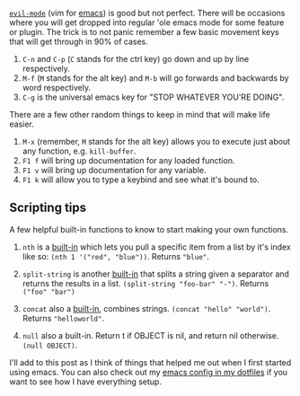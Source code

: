 [`evil-mode`](https://github.com/emacs-evil/evil) (vim for [emacs](https://www.gnu.org/software/emacs/)) is good but not perfect. There will be occasions where you will get dropped into regular 'ole emacs mode for some feature or plugin. The trick is to not panic remember a few basic movement keys that will get through in 90% of cases.

1.  `C-n` and `C-p` (`C` stands for the ctrl key) go down and up by line respectively.
2.  `M-f` (`M` stands for the alt key) and `M-b` will go forwards and backwards by word respectively.
3.  `C-g` is the universal emacs key for "STOP WHATEVER YOU'RE DOING".

There are a few other random things to keep in mind that will make life easier.

1.  `M-x` (remember, `M` stands for the alt key) allows you to execute just about any function, e.g. `kill-buffer`.
2.  `F1 f` will bring up documentation for any loaded function.
3.  `F1 v` will bring up documentation for any variable.
4.  `F1 k` will allow you to type a keybind and see what it's bound to.

## Scripting tips

A few helpful built-in functions to know to start making your own functions.

1.  `nth` is a [built-in](https://www.gnu.org/software/emacs/manual/html_node/elisp/List-Elements.html#List-Elements) which lets you pull a specific item from a list by it's index like so: `(nth 1 '("red", "blue"))`. Returns `"blue"`.

2.  `split-string` is another [built-in](https://www.gnu.org/software/emacs/manual/html_node/elisp/Creating-Strings.html#Creating-Strings) that splits a string given a separator and returns the results in a list. `(split-string "foo-bar" "-")`. Returns `("foo" "bar")`

3.  `concat` also a [built-in](https://www.gnu.org/software/emacs/manual/html_node/elisp/Creating-Strings.html#Creating-Strings), combines strings. `(concat "hello" "world")`. Returns `"helloworld"`.

4.  `null` also a built-in. Return t if OBJECT is nil, and return nil otherwise. `(null OBJECT)`.

I'll add to this post as I think of things that helped me out when I first started using emacs. You can also check out my [emacs config in my dotfiles](https://github.com/asimpson/dotfiles/tree/master/emacs) if you want to see how I have everything setup.
